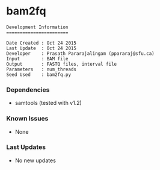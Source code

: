 # bam2fq

```
Development Information
=======================

Date Created : Oct 24 2015
Last Update  : Oct 24 2015
Developer    : Prasath Pararajalingam (ppararaj@sfu.ca)
Input        : BAM file
Output       : FASTQ files, interval file 
Parameters   : num_threads
Seed Used    : bam2fq.py
```

### Dependencies

- samtools (tested with v1.2)

### Known Issues

- None

### Last Updates

- No new updates
